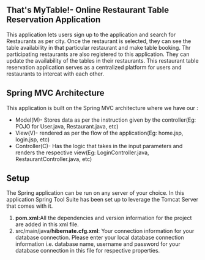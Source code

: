 That's MyTable!- Online Restaurant Table Reservation Application
----------------------------------------------------------------

This application lets users sign up to the application and search for Restaurants as per city. 
Once the restaurant is selected, they can see the table availability in that particular restaurant and make  table booking.
Thr participating restaurants are also registered to this application. 
They can update the availability of the tables in their restaurants.
This restaurant table reservation application serves as a centralized platform for users and restaurants to intercat with each other.


Spring MVC Architecture
-------------------------------------------------------------------
This application is built on the Spring MVC architecture where we have our :
* Model(M)- Stores data as per the instruction given by the controller(Eg: POJO for User.java, Restaurant.java, etc)
* View(V)- rendered as per the flow of the application(Eg: home.jsp, login.jsp, etc)
* Controller(C)- Has the logic that takes in the input parameters and renders the respective view(Eg: LoginController.java,                                  RestaurantController.java, etc)

Setup
-----
The Spring application can be run on any server of your choice. In this application Spring Tool Suite has been set up to leverage the Tomcat Server that comes with it. 

1. <b>pom.xml:</b>All the  dependencies and version information for the project are added in this xml file.
2. src/main/java/<b>hibernate.cfg.xml</b>: Your connection information for your database connection. Please enter your local database connection information i.e. database name, username and password for your database connection in this file for respective properties.




